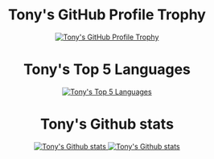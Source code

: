 <h1 align="center">Tony's GitHub Profile Trophy</h1>

<p align=center>
  <a href="https://github.com/ryo-ma/github-profile-trophy"><img src="https://github-profile-trophy.vercel.app/?username=waiting33118&theme=nord&margin-w=1&margin-h=1&no-frame=true&&row=1" alt="Tony's GitHub Profile Trophy"></a>
</p>

<h1 align="center">Tony's Top 5 Languages</h1>

<p align=center>
  <a href="https://github.com/anuraghazra/github-readme-stats"><img src="https://github-readme-stats.vercel.app/api/top-langs/?username=waiting33118&layout=compact&theme=nord&show_icons=true" alt="Tony's Top 5 Languages"></a>
</p>

<h1 align=center>Tony's Github stats</h1>
<p align="center">
  <a href="https://github.com/anuraghazra/github-readme-stats">
    <img src="https://github-readme-stats.vercel.app/api?username=waiting33118&show_icons=true&theme=nord" alt="Tony's Github stats"/>
  </a>
  <a href="https://github.com/DenverCoder1/github-readme-streak-stats">
  <img src="http://github-readme-streak-stats.herokuapp.com?user=waiting33118&theme=nord&date_format=M%20j%5B%2C%20Y%5D" alt="Tony's Github stats"/>
  </a>
  
</p>
